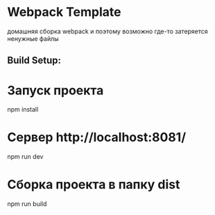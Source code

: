 <h1>Webpack Template</h1>
<p>домашняя сборка webpack и поэтому возможно где-то затеряется ненужные файлы</p>

## Build Setup:

# Запуск проекта
npm install

# Сервер http://localhost:8081/
npm run dev

# Сборка проекта в папку dist
npm run build